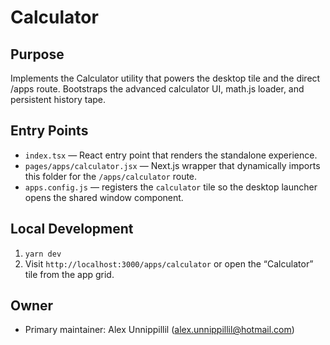 # Calculator

## Purpose
Implements the Calculator utility that powers the desktop tile and the direct /apps route. Bootstraps the advanced calculator UI, math.js loader, and persistent history tape.

## Entry Points
- `index.tsx` — React entry point that renders the standalone experience.
- `pages/apps/calculator.jsx` — Next.js wrapper that dynamically imports this folder for the `/apps/calculator` route.
- `apps.config.js` — registers the `calculator` tile so the desktop launcher opens the shared window component.

## Local Development
1. `yarn dev`
2. Visit `http://localhost:3000/apps/calculator` or open the “Calculator” tile from the app grid.

## Owner
- Primary maintainer: Alex Unnippillil (alex.unnippillil@hotmail.com)

